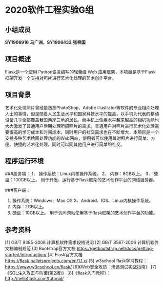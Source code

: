 # 2020软件工程实验G组
## 小组成员
**SY1906916** **马广洲**，**SY1906433** **张祥国**

## 项目概述
Flask是一个使用 Python语言编写的轻量级 Web 应用框架，本项目是基于Flask框架开发一个支持对照片进行艺术化处理的艺术创作平台。

## 项目背景
艺术化处理照片曾经是熟悉PhotoShop、Adobe Illustrator等软件的专业相片处理人士的事情，但是随着人民生活水平和国家科技水平的提高，以手机为代表的移动设备几乎全部覆盖我国两岸三地的居民，而手机上像素水平越来越高的相机功能也大大激发了普通用户后期处理所摄照片的需求。普通用户对照片进行艺术化处理需要很高的学习成本和时间成本，同时用户的社交需求也在不断增大，本项目是一个支持多种艺术绘画处理功能的Web网站，使用者可以使用其对照片进行简单、方便、快捷的艺术化处理，同时可以同其他用户进行简单的社交。

## 程序运行环境

###服务端：
1．	操作系统：Linux内核操作系统。
2．	内存：8GB以上。
3．	硬盘：100GB以上。
用于开发、运行基于flask框架的艺术创作平台的网络服务器。

###客户端：
1.	操作系统：Windows、Mac OS X、Android、IOS、Linux内核操作系统。
2.	内存：2GB以上。
3.	硬盘：10GB以上。
用于访问网站使用基于flask框架的艺术创作平台的功能。


## 参考资料
[1] GB/T 9385-2008  计算机软件需求规格说明 
[2] GB/T 8567-2006  计算机软件文档编制规范
[3] Bootstrap官方文档 https://getbootstrap.net/docs/getting-started/introduction/
[4] Flask官方文档 https://flask.palletsprojects.com/en/1.1.x/
[5] w3school flask学习教程：https://www.w3cschool.cn/flask/
[6]《Web安全攻防：渗透测试实战指南》
[7]《SQL注入攻击与防御(第2版)》
[8]《flask入门教程》：http://helloflask.com/tutorial/
